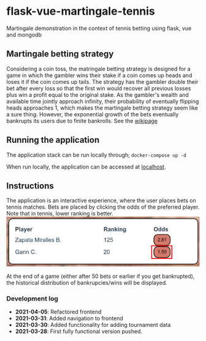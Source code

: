 # flask-vue-martingale-tennis
Martingale demonstration in the context of tennis betting using flask, vue and mongodb

## Martingale betting strategy
Considering a coin toss, the matringale betting strategy is designed for a game in which the gambler wins their stake if a coin comes up heads and loses it if the coin comes up tails. The strategy has the gambler double their bet after every loss so that the first win would recover all previous losses plus win a profit equal to the original stake. As the gambler's wealth and available time jointly approach infinity, their probability of eventually flipping heads approaches 1, which makes the martingale betting strategy seem like a sure thing. However, the exponential growth of the bets eventually bankrupts its users due to finite bankrolls.
See the [wikipage](https://en.wikipedia.org/wiki/Martingale_(probability_theory))

## Running the application
The application stack can be run locally through;
`docker-compose up -d`

When run locally, the application can be accessed at [localhost](http://localhost).

## Instructions
The application is an interactive experience, where the user places bets on tennis matches. Bets are placed by clicking the odds of the preferred player. Note that in tennis, lower ranking is better.
![Screenshot](https://raw.githubusercontent.com/cronholmrickard/flask-vue-martingale-tennis/main/screenshots/place_bet.png)

At the end of a game (either after 50 bets or earlier if you get bankrupted), the historical distribution of bankrupcies/wins will be displayed.

### Development log
- __2021-04-05__: Refactored frontend 
- __2021-03-31__: Added navigation to frontend
- __2021-03-30__: Added functionality for adding tournament data
- __2021-03-28__: First fully functional version pushed.
